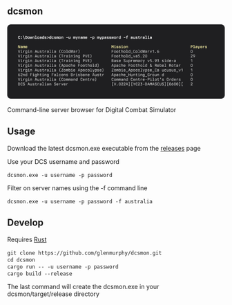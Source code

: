 ## dcsmon
![screenshot](./screenshot.png)

Command-line server browser for Digital Combat Simulator

## Usage

Download the latest dcsmon.exe executable from the [releases](https://github.com/glenmurphy/dcsmon/releases) page

Use your DCS username and password

    dcsmon.exe -u username -p password

Filter on server names using the -f command line

    dcsmon.exe -u username -p password -f australia

## Develop

Requires [Rust](https://www.rust-lang.org/tools/install)

    git clone https://github.com/glenmurphy/dcsmon.git
    cd dcsmon
    cargo run -- -u username -p password
    cargo build --release

The last command will create the dcsmon.exe in your dcsmon/target/release directory